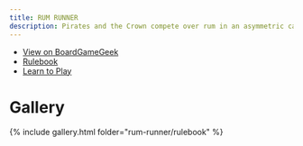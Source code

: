 ```yaml
---
title: RUM RUNNER
description: Pirates and the Crown compete over rum in an asymmetric card game
---
```

- [View on BoardGameGeek](https://boardgamegeek.com/boardgame/370114/rum-runner)
- [Rulebook](rules.html)
- [Learn to Play](learn-to-play.html)

# Gallery
{% include gallery.html folder="rum-runner/rulebook" %}